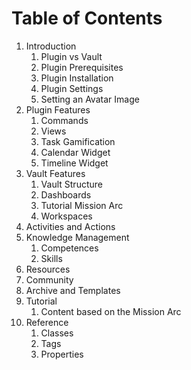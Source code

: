 # Table of Contents

1. Introduction
	1. Plugin vs Vault
	2. Plugin Prerequisites
	3. Plugin Installation
	4. Plugin Settings
	5. Setting an Avatar Image
2. Plugin Features
	1. Commands
	2. Views
	3. Task Gamification
	4. Calendar Widget
	5. Timeline Widget
3. Vault Features
	1. Vault Structure
	2. Dashboards
	3. Tutorial Mission Arc
	4. Workspaces
4. Activities and Actions
5. Knowledge Management
	1. Competences
	2. Skills
6. Resources
7. Community
8. Archive and Templates
9. Tutorial
	1. Content based on the Mission Arc
10. Reference
	1. Classes
	2. Tags
	3. Properties